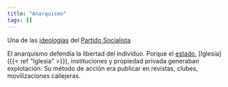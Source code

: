 ```yaml
---
title: "Anarquismo"
tags: []
---
```

Una de las [ideologías](#) del [Partido Socialista](#)
 
 El anarquismo defendía la libertad del individuo. Porque el [estado](#), [Iglesia]({{< ref "Iglesia" >}}), instituciones y propiedad privada generaban explotación.
 Su método de acción era publicar en revistas, clubes, movilizaciones callejeras.